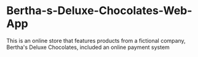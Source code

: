# Bertha-s-Deluxe-Chocolates-Web-App
This is an online store that features products from a fictional company, Bertha's Deluxe Chocolates, included an online payment system
